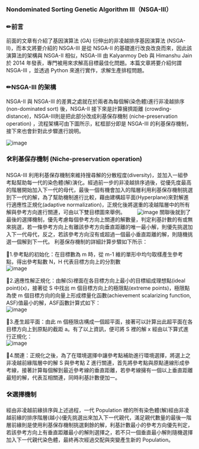 ### **Nondominated Sorting Genetic Algorithm III（NSGA-III）**
### ✏前言

前面的文章有介紹了基因演算法 (GA) 衍伸出的非凌越排序基因演算法 (NSGA-II)，而本文將要介紹的 NSGA-III 是從 NSGA-II 的基礎進行改良改良而來，因此該演算法的架構與 NSGA-II 相似，NSGA-III 由 Kalyanmoy Deb 與 Himanshu Jain 於 2014 年發表，專門被用來求解高目標最佳化問題。本篇文章將要介紹何謂 NSGA-III ，並透過 Python 來進行實作，求解生產排程問題。

### ✏NSGA-III 的架構

 NSGA-II 與 NSGA-III 的差異之處就在於兩者為每個解(染色體)進行非凌越排序 (non-dominated sort) 後，NSGA-II 接下來是計算擁擠距離 (crowding-distance)，NSGA-III則是把此部分改成利基保存機制 (niche-preservation operation) ，流程架構可由下圖所示，紅框部分即是 NSGA-III 的利基保存機制，接下來也會針對此步驟進行說明。

![image](https://user-images.githubusercontent.com/97092223/149080169-d22cb9e2-9116-4813-a135-60cbfece4819.png)

### 🛠利基保存機制 (Niche-preservation operation)

 NSGA-III 利用利基保存機制來維持搜尋解的分散程度(diversity)，並加入一組參考點幫助每一代的染色體(解)演化。經過前一步的非凌越排序過後，從優先度最高的階層開始加入下一代的母代，最後一個有機會加入的階層利用利基保存機制挑選到下一代的解，為了幫助機制進行比較，藉由建構超平面(Hyperplane)來對解進行適應性正規化(adaptive normalization)，正規化後將選重的凌越階層中的所有解與參考方向進行關連，可由以下雙目標圖來舉例。
　　![image](https://user-images.githubusercontent.com/97092223/149094966-71017dc4-eaf8-4337-9609-b770fc19a0a4.png)
關聯後就到了最後的選擇機制，優先考慮每個參考方向上關連的解數量，判定利基計數的有或無來挑選，若一條參考方向上有離該參考方向垂直距離的唯一最小解，則優先挑選加入下一代母代，反之，若該參考方向沒有或超過一個最小垂直距離的解，則隨機挑選一個解到下一代。
利基保存機制的詳細計算步驟如下所示：

📎1.參考點的初始化：在目標數為 m 時，從 m-1 維的單形中均勻取樣產生參考點，得出參考點數 N，H 代表目標方向上的分割數  
![image](https://user-images.githubusercontent.com/97092223/149109622-f14fc019-d90a-49b8-9148-4cb88c0a27e3.png)

📎2.適應性解正規化：由解(S)裡面在各目標方向上最小的目標組成理想點(ideal point)(x)，接著從 S 中找出 m 個目標方向上的極限點(extreme points)，極限點為使 m 個目標方向的向量上形成標量化函數(achievement scalarizing function, ASF)值最小的解，ASF函數計算式如下：  
![image](https://user-images.githubusercontent.com/97092223/149116640-2cc26713-ef57-4130-aa6b-e9cddddbb72c.png)

📎3.產生超平面：由此 m 個極限店構成一個超平面，接著可以計算出此超平面在各目標方向上到原點的截距 a。有了以上資訊，便可將 S 裡的解 x 經由以下算式進行正規化：  
![image](https://user-images.githubusercontent.com/97092223/149118141-72b05010-97db-4b69-9a50-ec331ce73581.png)

📎4.關連：正規化之後，為了在環境選擇中讓參考點補助進行環境選擇，將選上之非凌越前緣階層中的解 S 與參考點 Z 進行關連，首先將參考點與原點連線形成參考線，接著計算每個解到最近參考線的垂直距離，若參考線擁有一個以上垂直距離最短的解，代表互相關連，同時利基計數便加一。

### 🛠選擇機制
經由非凌越前緣排序與上述過程，一代 Population 裡的所有染色體(解)經由非凌越前緣的排序階層(越小)優先挑選出來加入下一代親代，滿足親代數量的最後一階層前緣則是使用利基保存機制挑選剩餘的解，利基計數最小的參考方向優先判定，若該參考方向上有垂直距離最小的解則選擇之，若不只一個垂直最小解則隨機選擇加入下一代親代染色體，最終再次經過交配與突變產生新的 Population。
